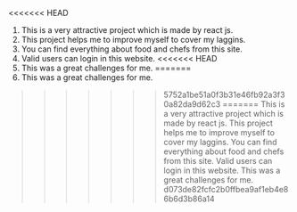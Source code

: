 <<<<<<< HEAD
1. This is a very attractive project which is made by react js.
2. This project helps me to improve myself to cover my laggins.
3. You can find everything about food and chefs from this site.
4. Valid users can login in this website.
<<<<<<< HEAD
5. This was a great challenges for me.
=======
5. This was a great challenges for me.
>>>>>>> 5752a1be51a0f3b31e46fb92a3f30a82da9d62c3
=======
This is a very attractive project which is made by react js.
This project helps me to improve myself to cover my laggins.
You can find everything about food and chefs from this site.
Valid users can login in this website.
This was a great challenges for me.
>>>>>>> d073de82fcfc2b0ffbea9af1eb4e86b6d3b86a14
